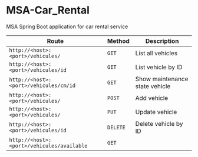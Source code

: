 # MSA-Car_Rental
MSA Spring Boot application for car rental service


Route | Method | Description
--- | --- | ---|
`http://<host>:<port>/vehicules/` | `GET` | List all vehicles
`http://<host>:<port>/vehicules/id` | `GET` | List vehicle by ID
`http://<host>:<port>/vehicules/cm/id` | `GET` | Show maintenance state vehicle
`http://<host>:<port>/vehicules/` | `POST` | Add vehicle
`http://<host>:<port>/vehicules/` | `PUT` | Update vehicle
`http://<host>:<port>/vehicules/id` | `DELETE` | Delete vehicle by ID
`http://<host>:<port>/vehicules/available` | `GET` | 

